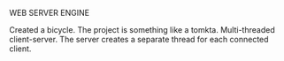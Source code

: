 WEB SERVER ENGINE

Created a bicycle. The project is something like a tomkta. Multi-threaded client-server.
The server creates a separate thread for each connected client.
